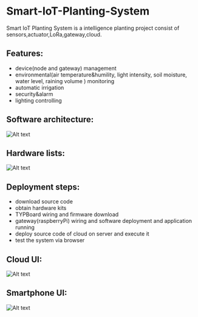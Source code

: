# Smart-IoT-Planting-System
Smart IoT Planting System is a intelligence planting project consist of sensors,actuator,LoRa,gateway,cloud.  
## Features:
- device(node and gateway) management
- environmental(air temperature&humility, light intensity, soil moisture, water level, raining volume ) monitoring
- automatic irrigation
- security&alarm
- lighting controlling

## Software architecture:
![Alt text](https://github.com/Python-IoT/Smart-IoT-Planting-System/blob/master/arch/sys-arch-diagram.png)

## Hardware lists:
![Alt text](https://github.com/Python-IoT/Smart-IoT-Planting-System/blob/master/arch/Hardware-kit-2.jpg)

## Deployment steps:
- download source code
- obtain hardware kits
- TYPBoard wiring and firmware download
- gateway(raspberryPi) wiring and software deployment and application running
- deploy source code of cloud on server and execute it
- test the system via browser

## Cloud UI:
![Alt text](https://github.com/Python-IoT/Smart-IoT-Planting-System/blob/master/arch/virtualization_demo.png)

## Smartphone UI:
![Alt text](https://github.com/Python-IoT/Smart-IoT-Planting-System/blob/master/arch/app_ui.jpg)
